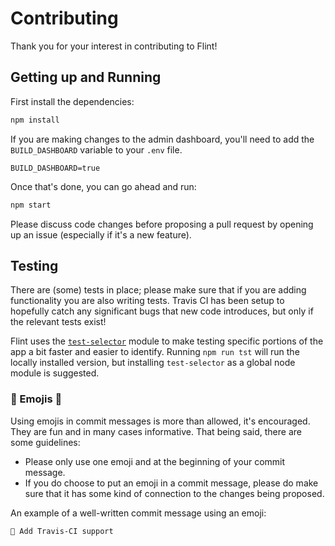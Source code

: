 # Contributing

Thank you for your interest in contributing to Flint!

## Getting up and Running

First install the dependencies:

```bash
npm install
```

If you are making changes to the admin dashboard, you'll need to add the `BUILD_DASHBOARD` variable to your `.env` file.

```
BUILD_DASHBOARD=true
```

Once that's done, you can go ahead and run:

```bash
npm start
```

Please discuss code changes before proposing a pull request by opening up an issue (especially if it's a new feature).

## Testing

There are (some) tests in place; please make sure that if you are adding functionality you are also writing tests. Travis CI has been setup to hopefully catch any significant bugs that new code introduces, but only if the relevant tests exist!

Flint uses the [`test-selector`](https://github.com/JasonEtco/test-selector) module to make testing specific portions of the app a bit faster and easier to identify. Running `npm run tst` will run the locally installed version, but installing `test-selector` as a global node module is suggested.

### 🎉 Emojis 🍆

Using emojis in commit messages is more than allowed, it's encouraged. They are fun and in many cases informative. That being said, there are some guidelines:
* Please only use one emoji and at the beginning of your commit message.
* If you do choose to put an emoji in a commit message, please do make sure that it has some kind of connection to the changes being proposed.

An example of a well-written commit message using an emoji:

```bash
👷 Add Travis-CI support
```
